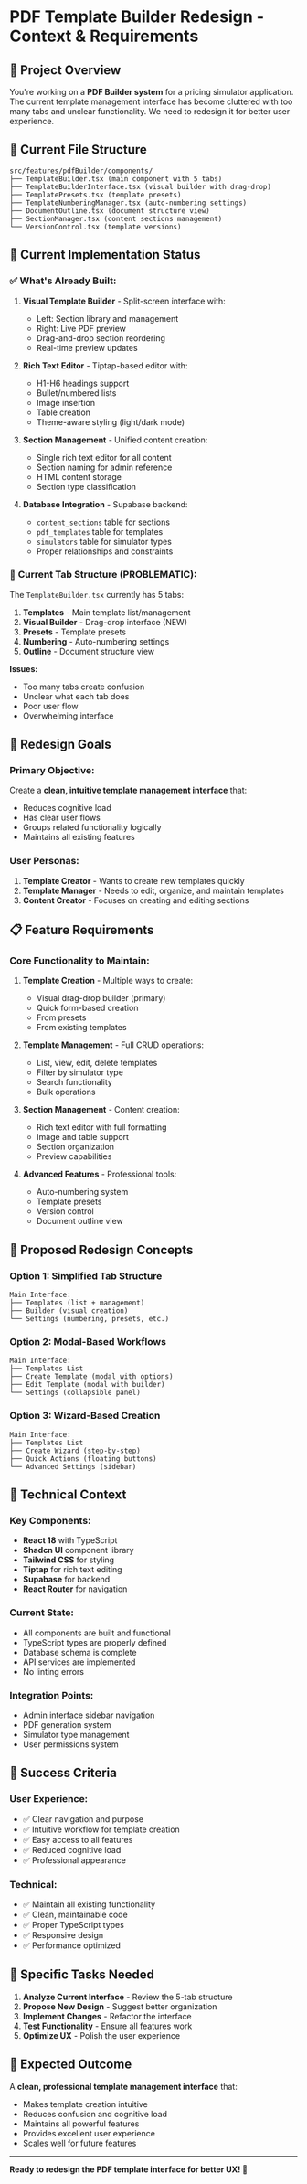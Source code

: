 # PDF Template Builder Redesign - Context & Requirements

## 🎯 **Project Overview**
You're working on a **PDF Builder system** for a pricing simulator application. The current template management interface has become cluttered with too many tabs and unclear functionality. We need to redesign it for better user experience.

## 📁 **Current File Structure**
```
src/features/pdfBuilder/components/
├── TemplateBuilder.tsx (main component with 5 tabs)
├── TemplateBuilderInterface.tsx (visual builder with drag-drop)
├── TemplatePresets.tsx (template presets)
├── TemplateNumberingManager.tsx (auto-numbering settings)
├── DocumentOutline.tsx (document structure view)
├── SectionManager.tsx (content sections management)
└── VersionControl.tsx (template versions)
```

## 🔧 **Current Implementation Status**

### ✅ **What's Already Built:**
1. **Visual Template Builder** - Split-screen interface with:
   - Left: Section library and management
   - Right: Live PDF preview
   - Drag-and-drop section reordering
   - Real-time preview updates

2. **Rich Text Editor** - Tiptap-based editor with:
   - H1-H6 headings support
   - Bullet/numbered lists
   - Image insertion
   - Table creation
   - Theme-aware styling (light/dark mode)

3. **Section Management** - Unified content creation:
   - Single rich text editor for all content
   - Section naming for admin reference
   - HTML content storage
   - Section type classification

4. **Database Integration** - Supabase backend:
   - `content_sections` table for sections
   - `pdf_templates` table for templates
   - `simulators` table for simulator types
   - Proper relationships and constraints

### 🎨 **Current Tab Structure (PROBLEMATIC):**
The `TemplateBuilder.tsx` currently has 5 tabs:
1. **Templates** - Main template list/management
2. **Visual Builder** - Drag-drop interface (NEW)
3. **Presets** - Template presets
4. **Numbering** - Auto-numbering settings
5. **Outline** - Document structure view

**Issues:**
- Too many tabs create confusion
- Unclear what each tab does
- Poor user flow
- Overwhelming interface

## 🎯 **Redesign Goals**

### **Primary Objective:**
Create a **clean, intuitive template management interface** that:
- Reduces cognitive load
- Has clear user flows
- Groups related functionality logically
- Maintains all existing features

### **User Personas:**
1. **Template Creator** - Wants to create new templates quickly
2. **Template Manager** - Needs to edit, organize, and maintain templates
3. **Content Creator** - Focuses on creating and editing sections

## 📋 **Feature Requirements**

### **Core Functionality to Maintain:**
1. **Template Creation** - Multiple ways to create:
   - Visual drag-drop builder (primary)
   - Quick form-based creation
   - From presets
   - From existing templates

2. **Template Management** - Full CRUD operations:
   - List, view, edit, delete templates
   - Filter by simulator type
   - Search functionality
   - Bulk operations

3. **Section Management** - Content creation:
   - Rich text editor with full formatting
   - Image and table support
   - Section organization
   - Preview capabilities

4. **Advanced Features** - Professional tools:
   - Auto-numbering system
   - Template presets
   - Version control
   - Document outline view

## 🎨 **Proposed Redesign Concepts**

### **Option 1: Simplified Tab Structure**
```
Main Interface:
├── Templates (list + management)
├── Builder (visual creation)
└── Settings (numbering, presets, etc.)
```

### **Option 2: Modal-Based Workflows**
```
Main Interface:
├── Templates List
├── Create Template (modal with options)
├── Edit Template (modal with builder)
└── Settings (collapsible panel)
```

### **Option 3: Wizard-Based Creation**
```
Main Interface:
├── Templates List
├── Create Wizard (step-by-step)
├── Quick Actions (floating buttons)
└── Advanced Settings (sidebar)
```

## 🔧 **Technical Context**

### **Key Components:**
- **React 18** with TypeScript
- **Shadcn UI** component library
- **Tailwind CSS** for styling
- **Tiptap** for rich text editing
- **Supabase** for backend
- **React Router** for navigation

### **Current State:**
- All components are built and functional
- TypeScript types are properly defined
- Database schema is complete
- API services are implemented
- No linting errors

### **Integration Points:**
- Admin interface sidebar navigation
- PDF generation system
- Simulator type management
- User permissions system

## 🎯 **Success Criteria**

### **User Experience:**
- ✅ Clear navigation and purpose
- ✅ Intuitive workflow for template creation
- ✅ Easy access to all features
- ✅ Reduced cognitive load
- ✅ Professional appearance

### **Technical:**
- ✅ Maintain all existing functionality
- ✅ Clean, maintainable code
- ✅ Proper TypeScript types
- ✅ Responsive design
- ✅ Performance optimized

## 📝 **Specific Tasks Needed**

1. **Analyze Current Interface** - Review the 5-tab structure
2. **Propose New Design** - Suggest better organization
3. **Implement Changes** - Refactor the interface
4. **Test Functionality** - Ensure all features work
5. **Optimize UX** - Polish the user experience

## 🚀 **Expected Outcome**

A **clean, professional template management interface** that:
- Makes template creation intuitive
- Reduces confusion and cognitive load
- Maintains all powerful features
- Provides excellent user experience
- Scales well for future features

---

**Ready to redesign the PDF template interface for better UX! 🎨**
